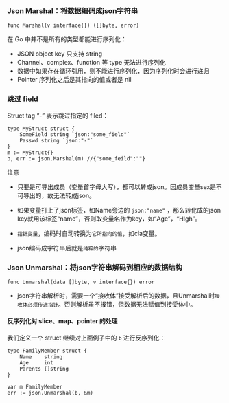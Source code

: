 ### Json Marshal：将数据编码成json字符串

```
func Marshal(v interface{}) ([]byte, error)
```



在 Go 中并不是所有的类型都能进行序列化：

- JSON object key 只支持 string
- Channel、complex、function 等 type 无法进行序列化
- 数据中如果存在循环引用，则不能进行序列化，因为序列化时会进行递归
- Pointer 序列化之后是其指向的值或者是 nil

### 跳过 field

Struct tag “-” 表示跳过指定的 filed：

```
type MyStruct struct {
    SomeField string `json:"some_field"`
    Passwd string `json:"-"`
}
m := MyStruct{}
b, err := json.Marshal(m) //{"some_feild":""}
```



注意

- 只要是可导出成员（变量首字母大写），都可以转成json。因成员变量sex是不可导出的，故无法转成json。

- 如果变量打上了json标签，如Name旁边的 ``json:"name"`` ，那么转化成的json key就用该标签“name”，否则取变量名作为key，如“Age”，“HIgh”。

- `指针变量`，编码时自动转换为`它所指向的值`，如cla变量。

- json编码成字符串后就是`纯粹的`字符串

  

### Json Unmarshal：将json字符串解码到相应的数据结构

```
func Unmarshal(data []byte, v interface{}) error
```



- json字符串解析时，需要一个“接收体”接受解析后的数据，且Unmarshal时`接收体必须传递指针`。否则解析虽不报错，但数据无法赋值到接受体中。

#### 反序列化对 slice、map、pointer 的处理

我们定义一个 struct 继续对上面例子中的 `b` 进行反序列化：

```
type FamilyMember struct {
    Name    string
    Age     int
    Parents []string
}

var m FamilyMember
err := json.Unmarshal(b, &m)
```

